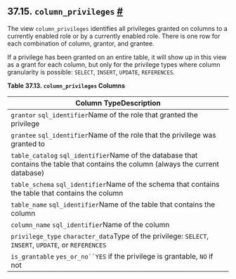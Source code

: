 ## 37.15. `column_privileges` [#](#INFOSCHEMA-COLUMN-PRIVILEGES)

The view `column_privileges` identifies all privileges granted on columns to a currently enabled role or by a currently enabled role. There is one row for each combination of column, grantor, and grantee.

If a privilege has been granted on an entire table, it will show up in this view as a grant for each column, but only for the privilege types where column granularity is possible: `SELECT`, `INSERT`, `UPDATE`, `REFERENCES`.

**Table 37.13. `column_privileges` Columns**

| Column TypeDescription                                                                                                              |
| ----------------------------------------------------------------------------------------------------------------------------------- |
| `grantor` `sql_identifier`Name of the role that granted the privilege                                                               |
| `grantee` `sql_identifier`Name of the role that the privilege was granted to                                                        |
| `table_catalog` `sql_identifier`Name of the database that contains the table that contains the column (always the current database) |
| `table_schema` `sql_identifier`Name of the schema that contains the table that contains the column                                  |
| `table_name` `sql_identifier`Name of the table that contains the column                                                             |
| `column_name` `sql_identifier`Name of the column                                                                                    |
| `privilege_type` `character_data`Type of the privilege: `SELECT`, `INSERT`, `UPDATE`, or `REFERENCES`                               |
| `is_grantable` `yes_or_no``YES` if the privilege is grantable, `NO` if not                                                          |